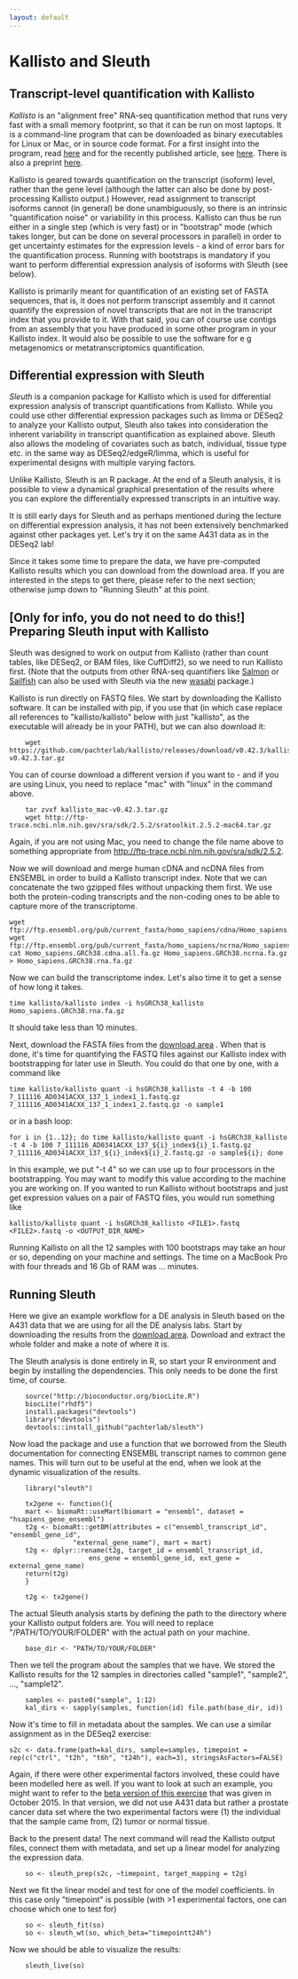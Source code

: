 ```yaml
---
layout: default
---
```


# Kallisto and Sleuth 

## Transcript-level quantification with Kallisto

*Kallisto* is an "alignment free" RNA-seq quantification method that runs very fast with a small memory footprint, so that it can be run on most laptops. It is a command-line program that can be downloaded as binary executables for Linux or Mac, or in source code format. For a first insight into the program, read [here](https://liorpachter.wordpress.com/2015/05/10/near-optimal-rna-seq-quantification-with-kallisto/) and for the recently published article, see [here](http://www.nature.com/nbt/journal/vaop/ncurrent/full/nbt.3519.html). There is also a preprint [here](http://arxiv.org/abs/1505.02710).

Kallisto is geared towards quantification on the transcript (isoform) level, rather than the gene level (although the latter can also be done by post-processing Kallisto output.) However, read assignment to transcript isoforms cannot (in general) be done unambiguously, so there is an intrinsic "quantification noise" or variability in this process. Kallisto can thus be run either in a single step (which is very fast) or in "bootstrap" mode (which takes longer, but can be done on several processors in parallel) in order to get uncertainty estimates for the expression levels - a kind of error bars for the quantification process. Running with bootstraps is mandatory if you want to perform differential expression analysis of isoforms with Sleuth (see below). 

Kallisto is primarily meant for quantification of an existing set of FASTA sequences, that is, it does not perform transcript assembly and it cannot quantify the expression of novel transcripts that are not in the transcript index that you provide to it. With that said, you can of course use contigs from an assembly that you have produced in some other program in your Kallisto index. It would also be possible to use the software for e g metagenomics or metatranscriptomics quantification.

## Differential expression with Sleuth

*Sleuth* is a companion package for Kallisto which is used for differential expression analysis of transcript quantifications from Kallisto. While you could use other differential expression packages such as limma or DESeq2 to analyze your Kallisto output, Sleuth also takes into consideration the inherent variability in transcript quantification as explained above. Sleuth also allows the modeling of covariates such as batch, individual, tissue type etc. in the same way as DESeq2/edgeR/limma, which is useful for experimental designs with multiple varying factors. 

Unlike Kallisto, Sleuth is an R package. At the end of a Sleuth analysis, it is possible to view a dynamical graphical presentation of the results where you can explore the differentially expressed transcripts in an intuitive way.

It is still early days for Sleuth and as perhaps mentioned during the lecture on differential expression analysis, it has not been extensively benchmarked against other packages yet. Let's try it on the same A431 data as in the DESeq2 lab!

Since it takes some time to prepare the data, we have pre-computed Kallisto results which you can download from the download area. If you are interested in the steps to get there, please refer to the next section; otherwise jump down to "Running Sleuth" at this point.

## [Only for info, you do not need to do this!] Preparing Sleuth input with Kallisto

Sleuth was designed to work on output from Kallisto (rather than count tables, like DESeq2, or BAM files, like CuffDiff2), so we need to run Kallisto first. (Note that the outputs from other RNA-seq quantifiers like [Salmon](https://github.com/COMBINE-lab/salmon) or [Sailfish](https://github.com/kingsfordgroup/sailfish) can also be used with Sleuth via the new [wasabi](https://github.com/COMBINE-lab/wasabi) package.)

Kallisto is run directly on FASTQ files. We start by downloading the Kallisto software. It can be installed with pip, if you use that (in which case replace all references to "kallisto/kallisto" below with just "kallisto", as the executable will already be in your PATH), but we can also download it:

		wget https://github.com/pachterlab/kallisto/releases/download/v0.42.3/kallisto_mac-v0.42.3.tar.gz

You can of course download a different version if you want to - and if you are using Linux, you need to replace "mac" with "linux" in the command above.

		tar zvxf kallisto_mac-v0.42.3.tar.gz 
		wget http://ftp-trace.ncbi.nlm.nih.gov/sra/sdk/2.5.2/sratoolkit.2.5.2-mac64.tar.gz

Again, if you are not using Mac, you need to change the file name above to something appropriate from http://ftp-trace.ncbi.nlm.nih.gov/sra/sdk/2.5.2.

Now we will download and merge human cDNA and ncDNA files from ENSEMBL in order to build a Kallisto transcript index. Note that we can concatenate the two gzipped files without unpacking them first. We use both the protein-coding transcripts and the non-coding ones to be able to capture more of the transcriptome.

	wget ftp://ftp.ensembl.org/pub/current_fasta/homo_sapiens/cdna/Homo_sapiens.GRCh38.cdna.all.fa.gz
	wget ftp://ftp.ensembl.org/pub/current_fasta/homo_sapiens/ncrna/Homo_sapiens.GRCh38.ncrna.fa.gz
	cat Homo_sapiens.GRCh38.cdna.all.fa.gz Homo_sapiens.GRCh38.ncrna.fa.gz > Homo_sapiens.GRCh38.rna.fa.gz

Now we can build the transcriptome index. Let's also time it to get a sense of how long it takes.
	
	time kallisto/kallisto index -i hsGRCh38_kallisto Homo_sapiens.GRCh38.rna.fa.gz

It should take less than 10 minutes.

Next, download the FASTA files from the [download area](https://export.uppmax.uu.se/b2013006/downloads/courses/RNAseqWorkshop/diffExp/FASTQ/) .
When that is done, it's time for quantifying the FASTQ files against our Kallisto index with bootstrapping for later use in Sleuth. You could do that one by one, with a command like

    time kallisto/kallisto quant -i hsGRCh38_kallisto -t 4 -b 100 7_111116_AD0341ACXX_137_1_index1_1.fastq.gz 7_111116_AD0341ACXX_137_1_index1_2.fastq.gz -o sample1
	
or in a bash loop:

    for i in {1..12}; do time kallisto/kallisto quant -i hsGRCh38_kallisto -t 4 -b 100 7_111116_AD0341ACXX_137_${i}_index${i}_1.fastq.gz 7_111116_AD0341ACXX_137_${i}_index${i}_2.fastq.gz -o sample${i}; done

In this example, we put "-t 4" so we can use up to four processors in the bootstrapping. You may want to modify this value according to the machine you are working on. If you wanted to run Kallisto without bootstraps and just get expression values on a pair of FASTQ files, you would run something like

    kallisto/kallisto quant -i hsGRCh38_kallisto <FILE1>.fastq <FILE2>.fastq -o <OUTPUT_DIR_NAME>

Running Kallisto on all the 12 samples with 100 bootstraps may take an hour or so, depending on your machine and settings. The time on a MacBook Pro with four threads and 16 Gb of RAM was ... minutes.

## Running Sleuth

Here we give an example workflow for a DE analysis in Sleuth based on the A431 data that we are using for all the DE analysis labs. Start by downloading the results from the [download area](https://export.uppmax.uu.se/b2013006/downloads/courses/RNAseqWorkshop/diffExp/kallisto_results.tar.gz). Download and extract the whole folder and make a note of where it is.

The Sleuth analysis is done entirely in R, so start your R environment and begin by installing the dependencies. This only needs to be done the first time, of course.

		source("http://bioconductor.org/biocLite.R")
		biocLite("rhdf5")
		install.packages("devtools") 
		library("devtools")
		devtools::install_github("pachterlab/sleuth")
 
Now load the package and use a function that we borrowed from the Sleuth documentation for connecting ENSEMBL transcript names to common gene names. This will turn out to be useful at the end, when we look at the dynamic visualization of the results.

		library("sleuth")

		tx2gene <- function(){
		mart <- biomaRt::useMart(biomart = "ensembl", dataset = "hsapiens_gene_ensembl")
		t2g <- biomaRt::getBM(attributes = c("ensembl_transcript_id", "ensembl_gene_id",
                	"external_gene_name"), mart = mart)
		t2g <- dplyr::rename(t2g, target_id = ensembl_transcript_id,
                     	ens_gene = ensembl_gene_id, ext_gene = external_gene_name)
		return(t2g)
		}

		t2g <- tx2gene()

The actual Sleuth analysis starts by defining the path to the directory where your Kallisto output folders are. You will need to replace "/PATH/TO/YOUR/FOLDER" with the actual path on your machine. 

		base_dir <- "PATH/TO/YOUR/FOLDER"
		
Then we tell the program about the samples that we have. We stored the Kallisto results for the 12 samples in directories called "sample1", "sample2", ..., "sample12".

		samples <- paste0("sample", 1:12)
		kal_dirs <- sapply(samples, function(id) file.path(base_dir, id))

Now it's time to fill in metadata about the samples. We can use a similar assignment as in the DESeq2 exercise:

    s2c <- data.frame(path=kal_dirs, sample=samples, timepoint = rep(c("ctrl", "t2h", "t6h", "t24h"), each=3), stringsAsFactors=FALSE)

Again, if there were other experimental factors involved, these could have been modelled here as well. If you want to look at such an example, you might want to refer to the [beta version of this exercise](http://scilifelab.github.io/courses/rnaseq/labs/kallisto) that was given in October 2015. In that version, we did not use A431 data but rather a prostate cancer data set where the two experimental factors were (1) the individual that the sample came from, (2) tumor or normal tissue.
		
Back to the present data! The next command will read the Kallisto output files, connect them with metadata, and set up a linear model for analyzing the expression data.
 
		so <- sleuth_prep(s2c, ~timepoint, target_mapping = t2g)

Next we fit the linear model and test for one of the model coefficients. In this case only "timepoint" is possible (with >1 experimental factors, one can choose which one to test for)

		so <- sleuth_fit(so)
		so <- sleuth_wt(so, which_beta="timepointt24h") 

Now we should be able to visualize the results:

		sleuth_live(so)
	


